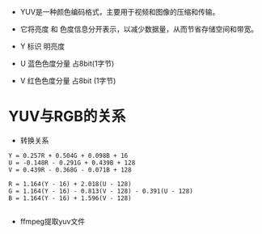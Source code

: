 * YUV是一种颜色编码格式，主要用于视频和图像的压缩和传输。
* 它将亮度 和 色度信息分开表示，以减少数据量，从而节省存储空间和带宽。

* Y 标识 明亮度
* U 蓝色色度分量  占8bit(1字节)
* V 红色色度分量  占8bit (1字节)

# YUV与RGB的关系
* 转换关系

```
Y = 0.257R + 0.504G + 0.098B + 16
U = -0.148R - 0.291G + 0.439B + 128
V = 0.439R - 0.368G - 0.071B + 128
 
R = 1.164(Y - 16) + 2.018(U - 128)
G = 1.164(Y - 16) - 0.813(V - 128) - 0.391(U - 128)
B = 1.164(Y - 16) + 1.596(V - 128)


```

* ffmpeg提取yuv文件